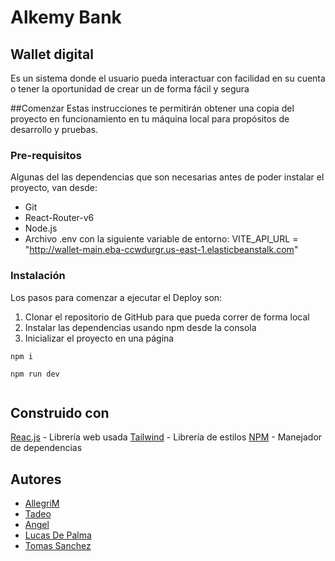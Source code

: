 # Alkemy Bank
## Wallet digital
Es un sistema donde el usuario pueda interactuar con facilidad en su cuenta o tener la oportunidad de crear un de forma fácil y segura

##Comenzar
Estas instrucciones te permitirán obtener una copia del proyecto en funcionamiento en tu máquina local para propósitos de desarrollo y pruebas.

### Pre-requisitos
Algunas del las dependencias que son necesarias antes de poder instalar el proyecto, van desde: 
- Git
- React-Router-v6
- Node.js
- Archivo .env con la siguiente variable de entorno: VITE_API_URL = "http://wallet-main.eba-ccwdurgr.us-east-1.elasticbeanstalk.com"
### Instalación
Los pasos para comenzar a ejecutar el Deploy son:
1. Clonar el repositorio de GitHub para que pueda correr de forma local
2. Instalar las dependencias usando npm desde la consola
3.  Inicializar el proyecto en una página
``` shell
npm i
```
``` shell
npm run dev


```


## Construido con
[Reac.js](https://reactjs.org/ "Reac.js") - Librería web usada
[Tailwind](https://tailwindcss.com/ "Tailwind CSS") - Librería de estilos
[NPM](https://www.npmjs.com/ "NPM") - Manejador de dependencias



## Autores
- [AllegriM](https://github.com/AllegriM "AllegriM")
- [Tadeo](https://github.com/TadeMaddonni "Tadeo")
- [Angel](https://github.com/Angel-Landkoer "Angel")
- [Lucas De Palma](https://github.com/DePalma2 "Lucas De Palma")
- [Tomas Sanchez](https://github.com/stomas418 "Tomas Sanchez")
